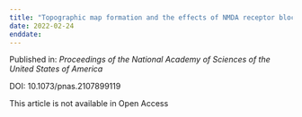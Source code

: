 ```yaml
---
title: "Topographic map formation and the effects of NMDA receptor blockade in the developing visual system."
date: 2022-02-24
enddate:
---
```


Published in: *Proceedings of the National Academy of Sciences of the United States of America*

DOI: 10.1073/pnas.2107899119

This article is not available in Open Access



